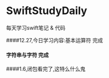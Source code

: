 # SwiftStudyDaily
每天学习swift笔记 &amp; 代码

####12.27,今日学习内容:基本运算符 完成
####                   字符串与字符 完成

####1.6,闭包看完了,这特么什么鬼
